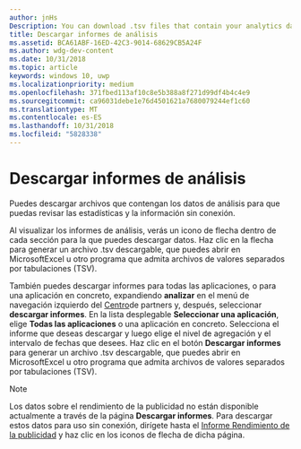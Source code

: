 ```yaml
---
author: jnHs
Description: You can download .tsv files that contain your analytics data so that you can review your stats and info offline.
title: Descargar informes de análisis
ms.assetid: BCA61ABF-16ED-42C3-9014-68629CB5A24F
ms.author: wdg-dev-content
ms.date: 10/31/2018
ms.topic: article
keywords: windows 10, uwp
ms.localizationpriority: medium
ms.openlocfilehash: 371fbed113af10c8e5b388a8f271d99df4b4c4e9
ms.sourcegitcommit: ca96031debe1e76d4501621a7680079244ef1c60
ms.translationtype: MT
ms.contentlocale: es-ES
ms.lasthandoff: 10/31/2018
ms.locfileid: "5828338"
---
```

# <a name="download-analytics-reports"></a>Descargar informes de análisis


Puedes descargar archivos que contengan los datos de análisis para que puedas revisar las estadísticas y la información sin conexión.

Al visualizar los informes de análisis, verás un icono de flecha dentro de cada sección para la que puedes descargar datos. Haz clic en la flecha para generar un archivo .tsv descargable, que puedes abrir en MicrosoftExcel u otro programa que admita archivos de valores separados por tabulaciones (TSV).

También puedes descargar informes para todas las aplicaciones, o para una aplicación en concreto, expandiendo **analizar** en el menú de navegación izquierdo del [Centro](https://partner.microsoft.com/dashboard)de partners y, después, seleccionar **descargar informes**. En la lista desplegable **Seleccionar una aplicación**, elige **Todas las aplicaciones** o una aplicación en concreto. Selecciona el informe que deseas descargar y luego elige el nivel de agregación y el intervalo de fechas que desees. Haz clic en el botón **Descargar informes** para generar un archivo .tsv descargable, que puedes abrir en MicrosoftExcel u otro programa que admita archivos de valores separados por tabulaciones (TSV).

> [!NOTE]
> Los datos sobre el rendimiento de la publicidad no están disponible actualmente a través de la página **Descargar informes**. Para descargar estos datos para uso sin conexión, dirígete hasta el [Informe Rendimiento de la publicidad](advertising-performance-report.md) y haz clic en los iconos de flecha de dicha página. 
